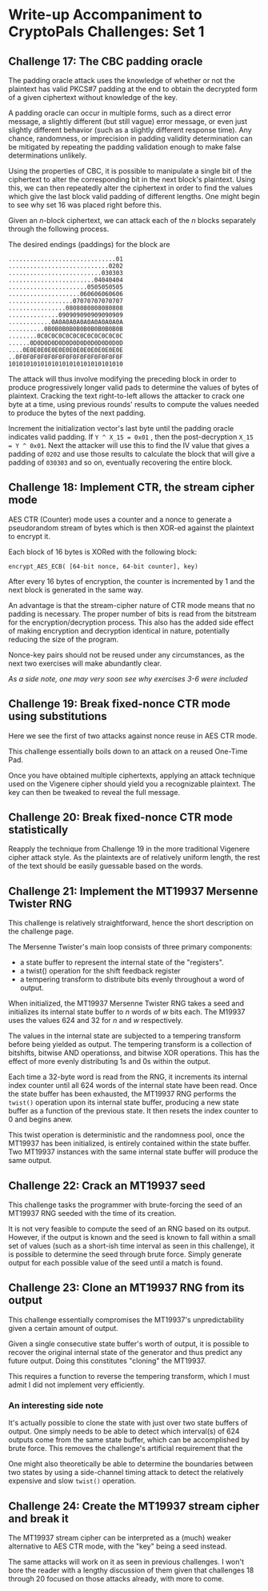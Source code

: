 # Write-up Accompaniment to CryptoPals Challenges: Set 1

## Challenge 17: The CBC padding oracle

The padding oracle attack uses the knowledge of whether or not the plaintext has
valid PKCS#7 padding at the end to obtain the decrypted form of a given
ciphertext without knowledge of the key.

A padding oracle can occur in multiple forms, such as a direct error message, a
slightly different (but still vague) error message, or even just slightly
different behavior (such as a slightly different response time). Any chance,
randomness, or imprecision in padding validity determination can be mitigated by
repeating the padding validation enough to make false determinations unlikely.

Using the properties of CBC, it is possible to manipulate a single bit of the
ciphertext to alter the corresponding bit in the next block's plaintext. Using
this, we can then repeatedly alter the ciphertext in order to find the values
which give the last block valid padding of different lengths. One might begin to
see why set 16 was placed right before this.

Given an *n*-block ciphertext, we can attack each of the *n* blocks separately
through the following process.

The desired endings (paddings) for the block are

```
..............................01
............................0202
..........................030303
........................04040404
......................0505050505
....................060606060606
..................07070707070707
................0808080808080808
..............090909090909090909
............0A0A0A0A0A0A0A0A0A0A
..........0B0B0B0B0B0B0B0B0B0B0B
........0C0C0C0C0C0C0C0C0C0C0C0C
......0D0D0D0D0D0D0D0D0D0D0D0D0D
....0E0E0E0E0E0E0E0E0E0E0E0E0E0E
..0F0F0F0F0F0F0F0F0F0F0F0F0F0F0F
10101010101010101010101010101010
```

The attack will thus involve modifying the preceding block in order to produce
progressively longer valid pads to determine the values of bytes of plaintext.
Cracking the text right-to-left allows the attacker to crack one byte at a time,
using previous rounds' results to compute the values needed to produce the bytes
of the next padding.

Increment the initialization vector's last byte until the padding oracle 
indicates valid padding. If `Y ^ X_15 = 0x01` , then the post-decryption 
`X_15 = Y ^ 0x01`. Next the attacker will use this to find the IV value that 
gives a padding of `0202` and use those results to calculate the block that will
give a padding of  `030303` and so on, eventually recovering the entire block.

## Challenge 18: Implement CTR, the stream cipher mode

AES CTR (Counter) mode uses a counter and a nonce to generate a pseudorandom
stream of bytes which is then XOR-ed against the plaintext to encrypt it.

Each block of 16 bytes is XORed with the following block:
```
encrypt_AES_ECB( [64-bit nonce, 64-bit counter], key)
```

After every 16 bytes of encryption, the counter is incremented by 1 and the
next block is generated in the same way.

An advantage is that the stream-cipher nature of CTR mode means that no padding
is necessary. The proper number of bits is read from the bitstream for the
encryption/decryption process. This also has the added side effect of making
encryption and decryption identical in nature, potentially reducing the size of
the program.

Nonce-key pairs should not be reused under any circumstances, as the next two
exercises will make abundantly clear.

*As a side note, one may very soon see why exercises 3-6 were included*

## Challenge 19: Break fixed-nonce CTR mode using substitutions

Here we see the first of two attacks against nonce reuse in AES CTR mode.

This challenge essentially boils down to an attack on a reused One-Time Pad.

Once you have obtained multiple ciphertexts, applying an attack technique used
on the Vigenere cipher should yield you a recognizable plaintext. The key can
then be tweaked to reveal the full message.

## Challenge 20: Break fixed-nonce CTR mode statistically

Reapply the technique from Challenge 19 in the more traditional Vigenere cipher
attack style. As the plaintexts are of relatively uniform length, the rest of
the text should be easily guessable based on the words.

## Challenge 21: Implement the MT19937 Mersenne Twister RNG

This challenge is relatively straightforward, hence the short description on the
challenge page.

The Mersenne Twister's main loop consists of three primary components:

- a state buffer to represent the internal state of the "registers".
- a twist() operation for the shift feedback register
- a tempering transform to distribute bits evenly throughout a word of output.

When initialized, the MT19937 Mersenne Twister RNG takes a seed and initializes
its internal state buffer to *n* words of *w* bits each. The M19937 uses the 
values 624 and 32 for *n* and *w* respectively. 

The values in the internal state are subjected to a tempering transform before
being yielded as output. The tempering transform is a collection of bitshifts,
bitwise AND operationss, and bitwise XOR operations. This has the effect of more
evenly distributing 1s and 0s within the output.

Each time a 32-byte word is read from the RNG, it increments its internal index
counter until all 624 words of the internal state have been read. Once the state
buffer has been exhausted, the MT19937 RNG performs the `twist()` operation upon
its internal state buffer, producing a new state buffer as a function of the
previous state. It then resets the index counter to 0 and begins anew.

This twist operation is deterministic and the randomness pool, once the MT19937
has been initialized, is entirely contained within the state buffer. Two MT19937
instances with the same internal state buffer will produce the same output.

## Challenge 22: Crack an MT19937 seed

This challenge tasks the programmer with brute-forcing the seed of an MT19937
RNG seeded with the time of its creation.

It is not very feasible to compute the seed of an RNG based on its output.
However, if the output is known and the seed is known to fall within a small
set of values (such as a short-ish time interval as seen in this challenge), it
is possible to determine the seed through brute force. Simply generate output
for each possible value of the seed until a match is found.

## Challenge 23: Clone an MT19937 RNG from its output

This challenge essentially compromises the MT19937's unpredictability given a
certain amount of output.

Given a single consecutive state buffer's worth of output, it is possible to
recover the original internal state of the generator and thus predict any future
output. Doing this constitutes "cloning" the MT19937.

This requires a function to reverse the tempering transform, which I must admit 
I did not implement very efficiently.

### An interesting side note

It's actually possible to clone the state with just over two state buffers of
output. One simply needs to be able to detect which interval(s) of 624 outputs
come from the same state buffer, which can be accomplished by brute force. This
removes the challenge's artificial requirement that the 

One might also theoretically be able to determine the boundaries between two
states by using a side-channel timing attack to detect the relatively expensive
and slow `twist()` operation.

## Challenge 24: Create the MT19937 stream cipher and break it

The MT19937 stream cipher can be interpreted as a (much) weaker alternative to
AES CTR mode, with the "key" being a seed instead.

The same attacks will work on it as seen in previous challenges. I won't bore
the reader with a lengthy discussion of them given that challenges 18 through 20
focused on those attacks already, with more to come.